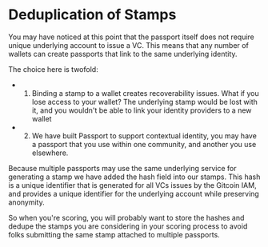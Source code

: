# Deduplication of Stamps

You may have noticed at this point that the passport itself does not require unique underlying account to issue a VC. This means that any number of wallets can create passports that link to the same underlying identity.

The choice here is twofold:

- 1) Binding a stamp to a wallet creates recoverability issues. What if you lose access to your wallet? The underlying stamp would be lost with it, and you wouldn't be able to link your identity providers to a new wallet

- 2) We have built Passport to support contextual identity, you may have a passport that you use within one community, and another you use elsewhere. 

Because multiple passports may use the same underlying service for generating a stamp we have added the hash field into our stamps. This hash is a unique identifier that is generated for all VCs issues by the Gitcoin IAM, and provides a unique identifier for the underlying account while preserving anonymity.

So when you're scoring, you will probably want to store the hashes and dedupe the stamps you are considering in your scoring process to avoid folks submitting the same stamp attached to multiple passports.